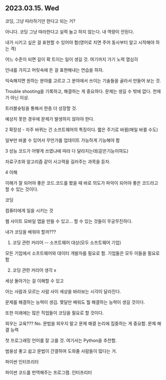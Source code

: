 ## 2023.03.15. Wed

코딩, 그냥 따라하기만 한다고 되는 거?

아니다. 코딩 그냥 따라한다고 실력 늘고 하지 않는다. 내 역량이 안된다.

내가 시키고 싶은 걸 표현할 수 있어야 함(영어로 치면 주어 동사부터 알고 시작해야 하는 격)

어느 수준이 되면 길이 확 트이는 일이 생길 것. 여기까지 가기 노력 열심히

인내를 가지고 머릿속에 든 걸 표현해내는 연습을 하자. 

익숙해지면 원하는 분야를 고르고 그 분야에서 쓰이는 기술들을 골라서 만들어 보는 것. 

Trouble shooting을 기록하고, 해결하는 게 중요하다. 문제는 생길 수 밖에 없다. 천재가 아닌 이상.

트러블슛팅을 통해서 한층 더 성장할 것. 

예상치 못한 경우에 문제가 발생하지 않아야 한다.

2 확장성 - 자주 바뀌는 건 소프트웨어의 특징이다. 짧은 주기로 바뀜(매일 바뀔 수도)

일부만 바꿀 수 있어서 무언가를 업데이트 가능하게 기능해야 함

3 성능
코드가 어떻게 쓰였냐에 따라 다 달라지는데(같은기능이여도)

자료구조와 알고리즘 같이 사고력을 길러주는 과목을 듣자.

4 이해

이해가 잘 되어야 좋은 코드.코드를 봤을 때 바로 의도가 파악이 되어야 좋은 코드라고 할 수 있는 것이다.




코딩 

컴퓨터에게 일을 시키는 것

웹 사이트 모바일 앱을 만들 수 있고... 할 수 있는 것들이 무궁무진하다.


내가 코딩을 배워야 할까???

1. 코딩 관련 커리어 -- 소프트웨어 대상(모두 소프트웨어 기업)

모든 기업에서 소프트웨어와 데이터 개발자를 필요로 함. 기업들은 모두 이들을 필요로 함

2. 코딩 관련 커리어 생각 x

세상 돌아가는 걸 이해할 수 있고

아는 사람과 모르는 사람 사이 세상을 바라보는 시각이 달라진다.

문제를 해결하는 능력이 생김. 몇달만 배워도 뭘 해결하는 능력이 생길 것이다.

또한 미래에는 많은 직업들이 코딩을 필요로 할 것이다. 

외우는 교육??? No. 문법을 외우지 말고 문제 해결 논리에 집중하는 게 중요함. 문제 해결 능력

첫 프로그래밍 언어를 잘 고를 것. 여기서는 Python을 추천함.

범용성 좋고 쉽고 문법이 간결하여 도와줄 사람들이 많다는 거. 



파이썬 인터프리터

파이썬 코드를 번역해주는 프로그램. 인터프리터


